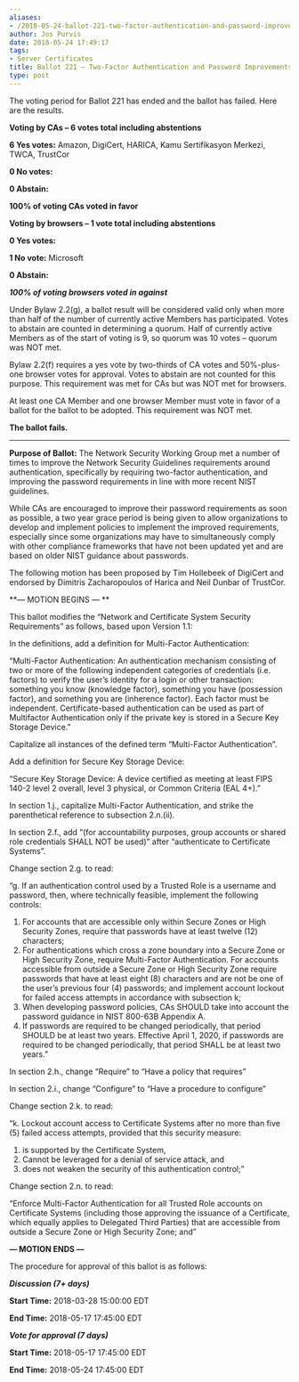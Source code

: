 ```yaml
---
aliases:
- /2018-05-24-ballot-221-two-factor-authentication-and-password-improvements/
author: Jos Purvis
date: 2018-05-24 17:49:17
tags:
- Server Certificates
title: Ballot 221 – Two-Factor Authentication and Password Improvements
type: post
---
```


The voting period for Ballot 221 has ended and the ballot has failed. Here are the results.

**Voting by CAs – 6 votes total including abstentions**

**6 Yes votes:** Amazon, DigiCert, HARICA, Kamu Sertifikasyon Merkezi, TWCA, TrustCor

**0 No votes:**

**0 Abstain:**

**100% of voting CAs voted in favor**

**Voting by browsers – 1 vote total including abstentions**

**0 Yes votes:**

**1 No vote:** Microsoft

**0 Abstain:**

_**100% of voting browsers voted in against**_

Under Bylaw 2.2(g), a ballot result will be considered valid only when more than half of the number of currently active Members has participated. Votes to abstain are counted in determining a quorum. Half of currently active Members as of the start of voting is 9, so quorum was 10 votes – quorum was NOT met.

Bylaw 2.2(f) requires a yes vote by two-thirds of CA votes and 50%-plus-one browser votes for approval. Votes to abstain are not counted for this purpose. This requirement was met for CAs but was NOT met for browsers.

At least one CA Member and one browser Member must vote in favor of a ballot for the ballot to be adopted. This requirement was NOT met.

**The ballot fails.**

______________________________________________________________________

**Purpose of Ballot:** The Network Security Working Group met a number of times to improve the Network Security Guidelines requirements around authentication, specifically by requiring two-factor authentication, and improving the password requirements in line with more recent NIST guidelines.

While CAs are encouraged to improve their password requirements as soon as possible, a two year grace period is being given to allow organizations to develop and implement policies to implement the improved requirements, especially since some organizations may have to simultaneously comply with other compliance frameworks that have not been updated yet and are based on older NIST guidance about passwords.

The following motion has been proposed by Tim Hollebeek of DigiCert and endorsed by Dimitris Zacharopoulos of Harica and Neil Dunbar of TrustCor.

**— MOTION BEGINS —
**

This ballot modifies the “Network and Certificate System Security Requirements” as follows, based upon Version 1.1:

In the definitions, add a definition for Multi-Factor Authentication:

“Multi-Factor Authentication: An authentication mechanism consisting of two or more of the following independent categories of credentials (i.e. factors) to verify the user’s identity for a login or other transaction: something you know (knowledge factor), something you have (possession factor), and something you are (inherence factor). Each factor must be independent. Certificate-based authentication can be used as part of Multifactor Authentication only if the private key is stored in a Secure Key Storage Device.”

Capitalize all instances of the defined term “Multi-Factor Authentication”.

Add a definition for Secure Key Storage Device:

“Secure Key Storage Device: A device certified as meeting at least FIPS 140-2 level 2 overall, level 3 physical, or Common Criteria (EAL 4+).”

In section 1.j., capitalize Multi-Factor Authentication, and strike the parenthetical reference to subsection 2.n.(ii).

In section 2.f., add “(for accountability purposes, group accounts or shared role credentials SHALL NOT be used)” after “authenticate to Certificate Systems”.

Change section 2.g. to read:

“g. If an authentication control used by a Trusted Role is a username and password, then, where technically feasible, implement the following controls:

1. For accounts that are accessible only within Secure Zones or High Security Zones, require that passwords have at least twelve (12) characters;
1. For authentications which cross a zone boundary into a Secure Zone or High Security Zone, require Multi-Factor Authentication. For accounts accessible from outside a Secure Zone or High Security Zone require passwords that have at least eight (8) characters and are not be one of the user’s previous four (4) passwords; and implement account lockout for failed access attempts in accordance with subsection k;
1. When developing password policies, CAs SHOULD take into account the password guidance in NIST 800-63B Appendix A.
1. If passwords are required to be changed periodically, that period SHOULD be at least two years. Effective April 1, 2020, if passwords are required to be changed periodically, that period SHALL be at least two years.”

In section 2.h., change “Require” to “Have a policy that requires”

In section 2.i., change “Configure” to “Have a procedure to configure”

Change section 2.k. to read:

“k. Lockout account access to Certificate Systems after no more than five (5) failed access attempts, provided that this security measure:

1. is supported by the Certificate System,
1. Cannot be leveraged for a denial of service attack, and
1. does not weaken the security of this authentication control;”

Change section 2.n. to read:

“Enforce Multi-Factor Authentication for all Trusted Role accounts on Certificate Systems (including those approving the issuance of a Certificate, which equally applies to Delegated Third Parties) that are accessible from outside a Secure Zone or High Security Zone; and”

**— MOTION ENDS —**

The procedure for approval of this ballot is as follows:

_**Discussion (7+ days)**_

**Start Time:** 2018-03-28 15:00:00 EDT

**End Time:** 2018-05-17 17:45:00 EDT

_**Vote for approval (7 days)**_

**Start Time:** 2018-05-17 17:45:00 EDT

**End Time:** 2018-05-24 17:45:00 EDT